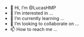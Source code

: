 - 👋 Hi, I’m @LucasHMP
- 👀 I’m interested in ...
- 🌱 I’m currently learning ...
- 💞️ I’m looking to collaborate on ...
- 📫 How to reach me ...

<!---
LucasHMP/LucasHMP is a ✨ special ✨ repository because its `README.md` (this file) appears on your GitHub profile.
You can click the Preview link to take a look at your changes.
--->
